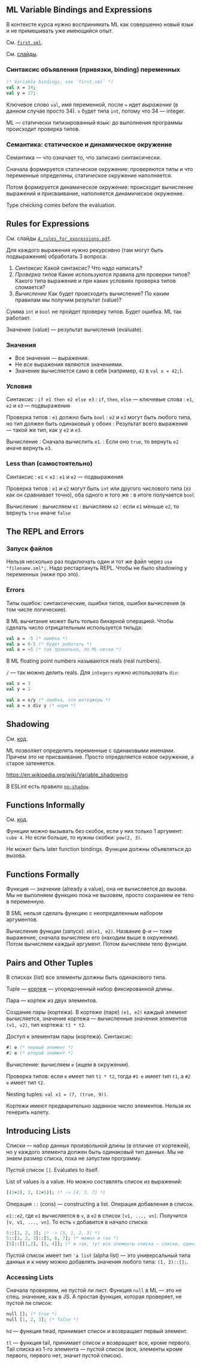 ## ML Variable Bindings and Expressions
В контексте курса нужно воспринимать ML как совершенно новый язык и не примешивать уже имеющийся опыт.

См. [`first.sml`](code/first.sml).

См. [слайды](resources/3_ML_expressions_and_variable_bindings.pdf).

### Синтаксис объявления (привязки, binding) переменных
```ml
(* Variable bindings, see `first.sml` *)
val x = 34;
val y = 17;
```

Ключевое слово `val`, имя переменной, после `=` идет _выражение_ (в данном случае просто 34). `x` будет типа `int`, потому что 34 — integer.

ML — статически типизированный язык: до выполнения программы происходит проверка типов.

### Семантика: статическое и динамическое окружение
Семантика — что означает то, что записано синтаксически.

Сначала формируется статическое окружение: проверяются типы и что переменные определены, статическое окружение наполняется.

Потом формируется динамическое окружение: происходит вычисление выражений и присваивание, наполняется динамическое окружение.

Type checking comes before the evaluation.

## Rules for Expressions
См. слайды [`4_rules_for_expressions.pdf`](resources/4_rules_for_expressions.pdf).

Для каждого выражения нужно рекурсивно (там могут быть подвыражения) обработать 3 вопроса:
1. _Синтаксис_ Какой синтаксис? Что надо написать?
2. _Проверка типов_ Какие используются правила для проверки типов? Какого типа выражение и при каких условиях проверка типов сломается?
3. _Вычисление_ Как будет происходить вычисление? По каким правилам мы получим результат (value)?

Сумма `int` и `bool` не пройдет проверку типов. Будет ошибка. ML так работает.

Значение (value) — результат вычисления (evaluate).

### Значения
* Все значения — выражения.
* Не все выражения являются значениями.
* Значение вычисляется само в себя (например, `42` в `val x = 42;`).

### Условия
Синтаксис
: `if e1 then e2 else e3`
: `if`, `then`, `else` — ключевые слова
: `e1`, `e2` и `e3` — подвыражения

Проверка типов
: `e1` должно быть `bool`
: `e2` и `e3` могут быть любого типа, но тип должен быть одинаковый у обоих
: Результат всего выражения — такой же тип, как у `e2` и `e3`.

Вычисление
: Сначала вычислить `e1`.
: Если оно `true`, то вернуть `e2` иначе вернуть `e3`.

### Less than (самостоятельно)
Синтаксис
: `e1` < `e2`
: `e1` и `e2` — подвыражения

Проверка типов
: `e1` и `e2` могут быть `int` или другого числового типа (хз как он сравнивает точно), оба одного и того же
: в итоге получается `bool`

Вычисление
: вычисляем `e1`
: вычисляем `e2`
: если `e1` меньше `e2`, то вернуть `true` иначе `false`


## The REPL and Errors
### Запуск файлов
Нельзя несколько раз подключать один и тот же файл через `use "filename.sml";`. Надо рестартануть REPL. Чтобы не было shadowing у переменных (ниже про это).

### Errors
Типы ошибок: синтаксические, ошибки типов, ошибки вычисления (в том числе логические).

В ML вычитание может быть только бинарной операцией. Чтобы сделать число отрицательным используется тильда:

```ml
val a = -5 (* ошибка *)
val a = 0-5 (* будет работать *)
val a = ~5 (* так правильно, по ML-овски *)
```

В ML floating point numbers называются reals (real numbers).  

`/` — так можно делить reals. Для `integers` нужно использовать `div`:

```ml
val x = 3
val y = 2

val a = x/y (* ошибка, это интеджеры *) 
val a = x div y (* норм *) 
```

## Shadowing
См. [код](resources/section1_video_code_files/6_shadowing.sml).

ML позволяет определять переменные с одинаковыми именами. Причем это не присваивание. Просто определяется новое окружение, а старое затеняется.

https://en.wikipedia.org/wiki/Variable_shadowing

В ESLint есть правило [`no-shadow`](http://eslint.org/docs/rules/no-shadow).

## Functions Informally
См. [код](code/func_pow.sml).

Функции можно вызывать без скобок, если у них только 1 аргумент: `cube 4`. Но если больше, то нужны скобки: `pow(2, 3)`.

Не может быть later function bindings. Функции должны объявляться до вызова.

## Functions Formally
Функция — значение (already a value), она не вычисляется до вызова. Мы не выполняем функцию пока не вызовем, просто сохраняем ее тело в переменную.

В SML нельзя сделать функцию с неопределенным набором аргументов.

Вычисление функции (запуск): `e0(e1, e2)`. Название ф-и — тоже выражение, сначала вычисляем его (находим выше в окружении). Потом вычисляем каждый аргумент. Потом вычисляем тело функции.

## Pairs and Other Tuples
В списках (list) все элементы должны быть одинакового типа.

Tuple — [кортеж](https://ru.wikipedia.org/wiki/Кортеж_(информатика)) — упорядоченный набор фиксированной длины.

Пара — кортеж из двух элементов.

Создание пары (кортежа). В кортеже (паре) `(e1, e2)` каждый элемент вычисляется, значение кортежа — вычисленные значения элементов `(v1, v2)`, тип кортежа: `t1 * t2`.

Доступ к элементам пары (кортежа). Синтаксис:

```ml
#1 e (* первый элемент *)
#2 e (* второй элемент *)
```

Вычисление: вычисляем `e` (ищем в окружении).

Проверка типов: если `e` имеет тип `t1 * t2`, тогда `#1 e` имеет тип `t1`, а `#2 e` имеет тип `t2`.

Nesting tuples: `val x1 = (7, (true, 9))`.

Кортежи имеют предварительно заданное число элементов. Нельзя их генерить налету.

## Introducing Lists
Списки — набор данных произвольной длины (в отличие от кортежей), но у каждого элемента должен быть одинаковый тип данных. Мы не знаем размер списка, пока не запустим программу.

Пустой список `[]`. Evaluates to itself.

List of values is a value. Но можно составлять список из выражений:

```ml
[(1+2), 3, (2+5)]; (* -> [4, 3, 7] *)
```

Операция `::` (cons) — constructing a list. Операция добавления в список.

`e1::e2`, где `e1` вычисляется в `v`, а `e2` в список `[v1, ..., vn]`. Получится `[v, v1, ..., vn]`. То есть `v` добавится в начало списка:

```ml
5::[1, 2, 3]; (* -> [5, 1, 2, 3] *)
5::[1, 2, 3]::[5, 6, 7]; (* можно и так *)
[5]::[[1,2], [3, 4]]; (* и так, тут все элементы списка — списки, одинаковый тип данных *)
```

Пустой список имеет тип `'a list` (alpha list) — это универсальный типа данных и к нему можно добавлять значения любого типа: `(1, 2)::[];`.

### Accessing Lists
Сначала проверяем, не пустой ли лист. Функция `null` в ML — это не спец. значение, как в JS. А простая функция, которая проверяет, не пустой ли список:

```ml
null []; (* true *)
null [1, 2, 3]; (* false *)
```

`hd` — функция head, принимает список и возвращает первый элемент.

`tl` — функция tail, принимает список и возвращает все, кроме первого. Tail списка из 1-го элемента — пустой список (все, элементы кроме первого, первого нет, значит пустой список).




